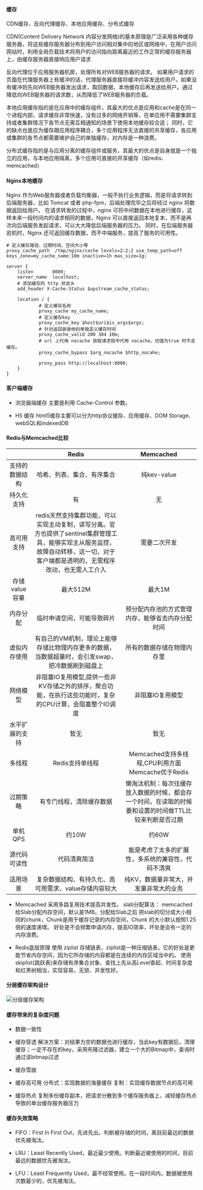 #### 缓存
CDN缓存、反向代理缓存、本地应用缓存、分布式缓存

CDN(Content Delivery Network 内容分发网络)的基本原理是广泛采用各种缓存服务器，将这些缓存服务器分布到用户访问相对集中的地区或网络中，在用户访问网站时，利用全局负载技术将用户的访问指向距离最近的工作正常的缓存服务器上，由缓存服务器直接响应用户请求

反向代理位于应用服务器机房，处理所有对WEB服务器的请求。
如果用户请求的页面在代理服务器上有缓冲的话，代理服务器直接将缓冲内容发送给用户。如果没有缓冲则先向WEB服务器发出请求，取回数据，本地缓存后再发送给用户。通过降低向WEB服务器的请求数，从而降低了WEB服务器的负载。

本地应用缓存指的是在应用中的缓存组件，其最大的优点是应用和cache是在同一个进程内部，请求缓存非常快速，没有过多的网络开销等，在单应用不需要集群支持或者集群情况下各节点无需互相通知的场景下使用本地缓存较合适；
同时，它的缺点也是应为缓存跟应用程序耦合，多个应用程序无法直接的共享缓存，各应用或集群的各节点都需要维护自己的单独缓存，对内存是一种浪费。

分布式缓存指的是与应用分离的缓存组件或服务，其最大的优点是自身就是一个独立的应用，与本地应用隔离，多个应用可直接的共享缓存（如redis、memcached）

#### Nginx本地缓存

​Nginx 作为Web服务器或者负载均衡器，一般不执行业务逻辑，而是将请求转到后端服务器，比如 Tomcat 或者 php-fpm，后端处理完毕之后将经过 nginx 将数据返回给用户。
在请求转发的过程中，nginx 可将中间数据在本地进行缓存，这样未来一段时间内的请求相同的数据，Nginx 可以直接返回本地复本，而不是再次向后端服务发起请求，可以大大降低后端服务器的压力。
同时，在后端服务器宕机时，Nginx 还可返回缓存数据，而不中端服务，提高了服务的可用性。

```
# 定义缓存路径、过期时间、空间大小等
proxy_cache_path  /tmp/nginx/cache levels=2:2:2 use_temp_path=off keys_zone=my_cache_name:10m inactive=1h max_size=1g;

server {
    listen       8000;
    server_name  localhost;
    # 添加缓存的 http 状态头
    add_header X-Cache-Status $upstream_cache_status;

    location / {
            # 定义缓存名称
            proxy_cache my_cache_name;
            # 定义缓存key
            proxy_cache_key $host$uri$is_args$args;
            # 针对返回装装他码单独定义缓存时间
            proxy_cache_valid 200 304 10m;
            # url 上代用 nocache 获取请求投中代用 nocache，切值为true 时不走缓存。
            proxy_cache_bypass $arg_nocache $http_nocahe;

            proxy_pass http://localhost:8080;
    }
}
```

#### 客户端缓存
- 浏览器端缓存
主要是利用 Cache-Control 参数。

- H5 缓存
html5缓存主要可以分为http协议缓存、应用缓存、DOM Storage、webSQL和indexedDB

#### Redis与Memcached比较

|                |                            Redis                             |                          Memcached                           |
| :------------: | :----------------------------------------------------------: | :----------------------------------------------------------: |
| 支持的数据结构 |                  哈希、列表、集合、有序集合                  |                         纯kev-value                          |
|   持久化支持   |                              有                              |                              无                              |
|   高可用支持   | redis天然支持集群功能，可以实现主动复制，读写分离。官方也提供了sentinel集群管理工具，能够实现主从服务监控，故障自动转移，这一切，对于客户端都是透明的，无需程序改动，也无需人工介入 |                         需要二次开发                         |
| 存储value容量  |                           最大512M                           |                            最大1M                            |
|    内存分配    |                  临时申请空间，可能导致碎片                  |       预分配内存池的方式管理内存，能够省去内存分配时间       |
|  虚拟内存使用  | 有自己的VM机制，理论上能够存储比物理内存更多的数据，当数据超量时，会引发swap，把冷数据刷到磁盘上 |                  所有的数据存储在物理内存里                  |
|    网络模型    | 非阻塞IO复用模型,提供一些非KV存储之外的排序，聚合功能，在执行这些功能时，复杂的CPU计算，会阻塞整个IO调度 |                       非阻塞IO复用模型                       |
| 水平扩展的支持 |                             暂无                             |                             暂无                             |
|     多线程     |                       Redis支持单线程                        |       Memcached支持多线程,CPU利用方面Memcache优于Redis       |
|    过期策略    |                   有专门线程，清除缓存数据                   | 懒淘汰机制：每次往缓存放入数据的时候，都会存一个时间，在读取的时候要和设置的时间做TTL比较来判断是否过期 |
|    单机QPS     |                            约10W                             |                            约60W                             |
|  源代码可读性  |                         代码清爽简洁                         |      能是考虑了太多的扩展性，多系统的兼容性，代码不清爽      |
|    适用场景    |    复杂数据结构、有持久化、高可用需求、value存储内容较大     |            纯KV，数据量非常大，并发量非常大的业务            |


- Memcached
采用多路复用技术提高并发性。
slab分配算法： memcached给Slab分配内存空间，默认是1MB。分配给Slab之后 把slab的切分成大小相同的chunk，Chunk是用于缓存记录的内存空间，Chunk 的大小默认按照1.25倍的速度递增。
好处是不会频繁申请内存，提高IO效率，坏处是会有一定的内存浪费。

- Redis底层原理
使用 ziplist 存储链表，ziplist是一种压缩链表，它的好处是更能节省内存空间，因为它所存储的内容都是在连续的内存区域当中的。
使用 skiplist(跳跃表)来存储有序集合对象、查找上先从高Level查起、时间复杂度和红黑树相当，实现容易，无锁、并发性好。

#### 分层缓存架构设计

 ![分层缓存架构](https://user-gold-cdn.xitu.io/2018/7/9/1647c7f9ec13f9c7?imageView2/0/w/1280/h/960/format/webp/ignore-error/1) 

 #### 缓存带来的复杂度问题

- 数据一致性

- 缓存穿透
	 解决方案：对结果为空的数据也进行缓存，当此key有数据后，清理缓存；一定不存在的key，采用布隆过滤器，建立一个大的Bitmap中，查询时通过该bitmap过滤

- 缓存雪崩

- 缓存高可用
	分布式：实现数据的海量缓存
	复制：实现缓存数据节点的高可用

- 缓存热点
	复制多份缓存副本，把请求分散到多个缓存服务器上，减轻缓存热点导致的单台缓存服务器压力

#### 缓存失效策略
- FIFO：First In First Out，先进先出。判断被存储的时间，离目前最远的数据优先被淘汰。

- LRU：Least Recently Used，最近最少使用。判断最近被使用的时间，目前最远的数据优先被淘汰。

- LFU：Least Frequently Used，最不经常使用。在一段时间内，数据被使用次数最少的，优先被淘汰。